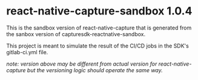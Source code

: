 # react-native-capture-sandbox 1.0.4

This is the sandbox version of react-native-capture that is generated from the sanbox version of capturesdk-reactnative-sandbox.

This project is meant to simulate the result of the CI/CD jobs in the SDK's gitlab-ci.yml file.

_note: version above may be different from actual version for react-native-capture but the versioning logic should operate the same way._
